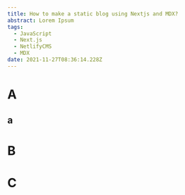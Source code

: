 ```yaml
---
title: How to make a static blog using Nextjs and MDX?
abstract: Lorem Ipsum
tags:
  - JavaScript
  - Next.js
  - NetlifyCMS
  - MDX
date: 2021-11-27T08:36:14.228Z
---
```


# A
## a
# B
# C